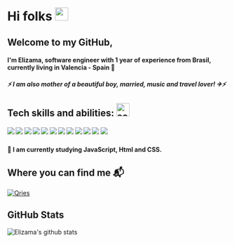 <h1>Hi folks <img alt="sobre a imagem" src="https://emojis.slackmojis.com/emojis/images/1588177020/8809/wave_hello.gif?1588177020" width="30"/></h1>
  
 

<h2>Welcome to my GitHub,</2>

<h4>I'm Elizama,  software engineer with 1 year of experience
 from Brasil, currently living in Valencia - Spain  📍</h4>

<h5>⚡ I am also mother of a beautiful boy, married, music and travel lover! ✈⚡</h5>

<h2>Tech skills and abilities: <img aligh="left" alt="sobre a imagem" src="https://emojis.slackmojis.com/emojis/images/1598815727/10343/arrow-down.gif?1598815727" width="30"/> </h2> 

<h5>

<img src="https://img.shields.io/badge/-Java-orange" />
<img src="https://img.shields.io/badge/-%20Spring%20Boot-green" />
<img src="https://img.shields.io/badge/Spring-Security-green" />
<img src="https://img.shields.io/badge/-Envers-lightgrey" />
<img src="https://img.shields.io/badge/-LiquiBase-orange" />
<img src="https://img.shields.io/badge/Spring-%20Data%20JPA-red" />
<img src="https://img.shields.io/badge/-JUnit-brightgreen" />
<img src="https://img.shields.io/badge/HTML%2FCSS%2F-Bootstrap-blue" />
<img src="https://img.shields.io/badge/-MySQL-blueviolet" />
<img src="https://img.shields.io/badge/-GIT-black" />
<img src="https://img.shields.io/badge/-Rest-yellowgreen" />
<img src="https://img.shields.io/badge/-Domain--Drive%20Design-lightgrey" />

<h4>🌱 I am currently studying JavaScript, Html and CSS.</h4>

<h2>Where you can find me 📬</h2>

<a href="https://www.linkedin.com/in/elizamamelo/">
         <img alt="Qries" src="https://img.shields.io/badge/LinkedIn-0077B5?style=for-the-badge&logo=linkedin&logoColor=white&link=https://www.linkedin.com/in/elizama-melo-27150145">
      </a>
 

<h2>GitHub Stats</h2>


<img src="https://github-readme-stats.vercel.app/api?username=ElizamaMelo&show_icons=true&theme=dracula" alt="Elizama's github stats" />





